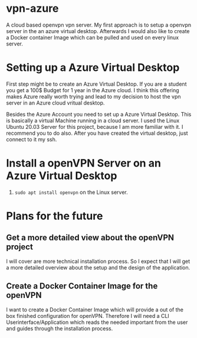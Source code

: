 # vpn-azure
A cloud based openvpn vpn server. 
My first approach is to setup a openvpn server in the an azure virtual desktop. 
Afterwards I would also like to create a Docker container Image which can be pulled and used on every linux server.

# Setting up a Azure Virtual Desktop
First step might be to create an Azure Virtual Desktop.
If you are a student you get a 100$ Budget for 1 year in the Azure cloud.
I think this offering makes Azure really worth trying and lead to my decision to host the vpn server in an Azure cloud vritual desktop.

Besides the Azure Account you need to set up a Azure Virtual Desktop. This is basically a virtual Machine running in a cloud server.
I used the Linux Ubuntu 20.03 Server for this project, because I am more familiar with it. I recommend you to do also.
After you have created the virtual desktop, just connect to it my ssh.

# Install a openVPN Server on an Azure Virtual Desktop
1. `sudo apt install openvpn` on the Linux server.

# Plans for the future
## Get a more detailed view about the openVPN project
I will cover are more technical installation process. So I expect that I will get a more detailed
overview about the setup and the design of the application.

## Create a Docker Container Image for the openVPN
I want to create a Docker Container Image which will provide a out of the box finished configuration for
openVPN. Therefore I will need a CLI Userinterface/Application which reads the needed important from the user
and guides through the installation process.
